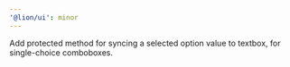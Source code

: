 ```yaml
---
'@lion/ui': minor
---
```


Add protected method for syncing a selected option value to textbox, for single-choice comboboxes.
